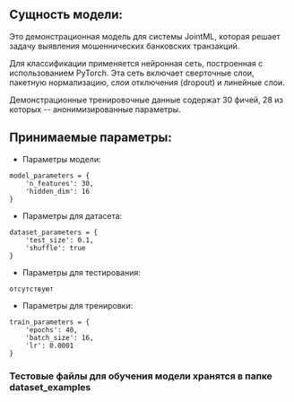 ## Сущность модели:
Это демонстрационная модель для системы JointML, которая решает задачу выявления мошеннических банковских транзакций.

Для классификации применяется нейронная сеть, построенная с использованием PyTorch. Эта сеть включает сверточные слои, пакетную нормализацию, слои отключения (dropout) и линейные слои.

Демонстрационные тренировочные данные содержат 30 фичей, 28 из которых -- анонимизированные параметры.


## Принимаемые параметры:
* Параметры модели:
```
model_parameters = {
    'n_features': 30,
    'hidden_dim': 16
}
```
* Параметры для датасета:
```
dataset_parameters = {
    'test_size': 0.1,
    'shuffle': true
}
```
* Параметры для тестирования:
```
отсутствуют
```
* Параметры для тренировки:
```
train_parameters = {
    'epochs': 40,
    'batch_size': 16,
    'lr': 0.0001
}
```

### Тестовые файлы для обучения модели хранятся в папке dataset_examples
